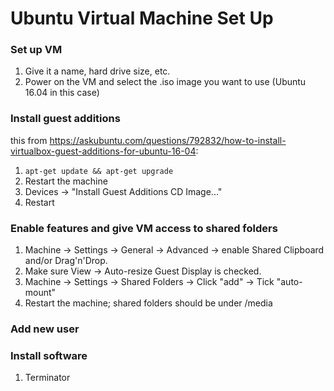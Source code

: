 # Ubuntu Virtual Machine Set Up

### Set up VM
1. Give it a name, hard drive size, etc.
2. Power on the VM and select the .iso image you want to use (Ubuntu 16.04 in this case)

### Install guest additions

this from https://askubuntu.com/questions/792832/how-to-install-virtualbox-guest-additions-for-ubuntu-16-04:

1. `apt-get update && apt-get upgrade`
2. Restart the machine
3. Devices -> "Install Guest Additions CD Image..."
4. Restart 

### Enable features and give VM access to shared folders 

1. Machine -> Settings -> General -> Advanced -> enable Shared Clipboard and/or Drag'n'Drop.
2. Make sure View -> Auto-resize Guest Display is checked.
3. Machine -> Settings -> Shared Folders -> Click "add" -> Tick "auto-mount"
4. Restart the machine; shared folders should be under /media

### Add new user 

### Install software 
1. Terminator 
